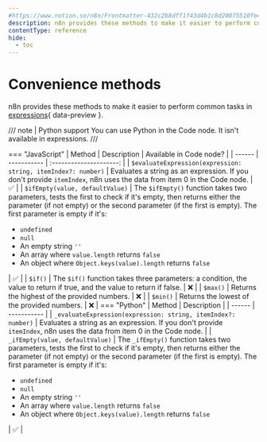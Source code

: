 ```yaml
---
#https://www.notion.so/n8n/Frontmatter-432c2b8dff1f43d4b1c8d20075510fe4
description: n8n provides these methods to make it easier to perform common tasks in expressions.
contentType: reference
hide:
  - toc
---
```


# Convenience methods

n8n provides these methods to make it easier to perform common tasks in [expressions](/glossary/#expression-n8n){ data-preview }.

/// note | Python support
You can use Python in the Code node. It isn't available in expressions.
///

=== "JavaScript"
	| Method | Description | Available in Code node? |
	| ------ | ----------- | :---------------------: |
	| `$evaluateExpression(expression: string, itemIndex?: number)` | Evaluates a string as an expression. If you don't provide `itemIndex`, n8n uses the data from item 0 in the Code node. | :white_check_mark: |
	| `$ifEmpty(value, defaultValue)` | The `$ifEmpty()` function takes two parameters, tests the first to check if it's empty, then returns either the parameter (if not empty) or the second parameter (if the first is empty). The first parameter is empty if it's:<ul><li>`undefined`</li><li>`null`</li><li>An empty string `''`</li><li>An array where `value.length` returns `false`</li><li>An object where `Object.keys(value).length` returns `false`</li></ul> | :white_check_mark: |
	| `$if()` | The `$if()` function takes three parameters: a condition, the value to return if true, and the value to return if false. | :x: | 
	| `$max()` | Returns the highest of the provided numbers. | :x: |
	| `$min()` | Returns the lowest of the provided numbers. | :x: |
=== "Python"
	| Method | Description |
	| ------ | ----------- | 
	| `_evaluateExpression(expression: string, itemIndex?: number)` | Evaluates a string as an expression. If you don't provide `itemIndex`, n8n uses the data from item 0 in the Code node. |
	| `_ifEmpty(value, defaultValue)` | The `_ifEmpty()` function takes two parameters, tests the first to check if it's empty, then returns either the parameter (if not empty) or the second parameter (if the first is empty). The first parameter is empty if it's:<ul><li>`undefined`</li><li>`null`</li><li>An empty string `''`</li><li>An array where `value.length` returns `false`</li><li>An object where `Object.keys(value).length` returns `false`</li></ul> | :white_check_mark: |
